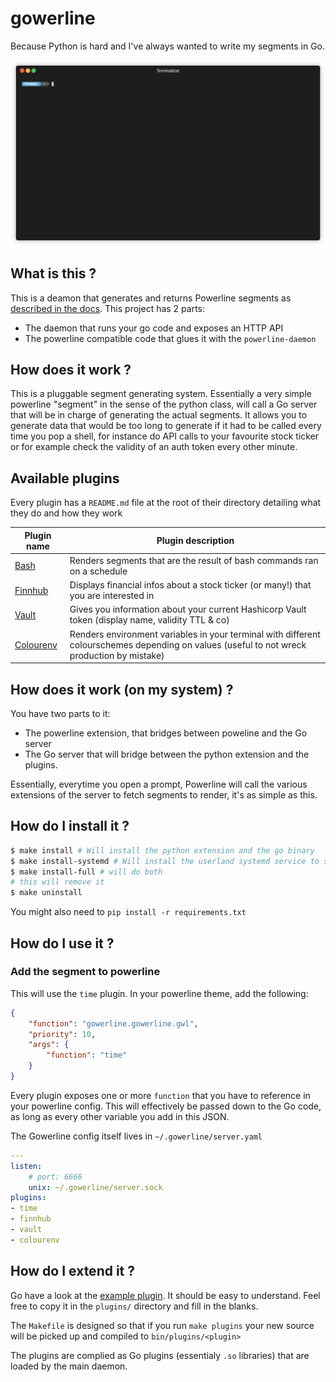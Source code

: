 # gowerline

Because Python is hard and I've always wanted to write my segments in Go.

![Example](https://github.com/thomas-maurice/gowerline/blob/master/_assets/demo.gif)

## What is this ?
This is a deamon that generates and returns Powerline segments as [described in the docs](https://powerline.readthedocs.io/en/master/develop/segments.html).
This project has 2 parts:
* The daemon that runs your go code and exposes an HTTP API
* The powerline compatible code that glues it with the `powerline-daemon`

## How does it work ?
This is a pluggable segment generating system. Essentially a very simple powerline "segment" in the sense
of the python class, will call a Go server that will be in charge of generating the actual segments. It allows you
to generate data that would be too long to generate if it had to be called every time you pop a shell,
for instance do API calls to your favourite stock ticker or for example check the validity of an auth token
every other minute.

## Available plugins

Every plugin has a `README.md` file at the root of their directory detailing what they do and how they work

| Plugin name | Plugin description |
|-------|-------|
| [Bash](https://github.com/thomas-maurice/gowerline/blob/master/plugins/bash/README.md) | Renders segments that are the result of bash commands ran on a schedule |
| [Finnhub](https://github.com/thomas-maurice/gowerline/blob/master/plugins/finnhub/README.md) | Displays financial infos about a stock ticker (or many!) that you are interested in |
| [Vault](https://github.com/thomas-maurice/gowerline/blob/master/plugins/vault/README.md) | Gives you information about your current Hashicorp Vault token (display name, validity TTL & co) |
| [Colourenv](https://github.com/thomas-maurice/gowerline/blob/master/plugins/colourenv/README.md) | Renders environment variables in your terminal with different colourschemes depending on values (useful to not wreck production by mistake) |

## How does it work (on my system) ?
You have two parts to it:
* The powerline extension, that bridges between poweline and the Go server
* The Go server that will bridge between the python extension and the plugins.

Essentially, everytime you open a prompt, Powerline will call the various extensions of the server to
fetch segments to render, it's as simple as this.

## How do I install it ?
```bash
$ make install # Will install the python extension and the go binary
$ make install-systemd # Will install the userland systemd service to start the server
$ make install-full # will do both
# this will remove it
$ make uninstall
```

You might also need to `pip install -r requirements.txt`

## How do I use it ?
### Add the segment to powerline
This will use the `time` plugin. In your powerline theme, add the following:
```json
{
    "function": "gowerline.gowerline.gwl",
    "priority": 10,
    "args": {
        "function": "time"
    }
}
```

Every plugin exposes one or more `function` that you have to reference in your powerline config. This will effectively
be passed down to the Go code, as long as every other variable you add in this JSON.

The Gowerline config itself lives in `~/.gowerline/server.yaml`
```yaml
---
listen:
    # port: 6666
    unix: ~/.gowerline/server.sock
plugins:
- time
- finnhub
- vault
- colourenv
```

## How do I extend it ?
Go have a look at the [example plugin](https://github.com/thomas-maurice/gowerline/blob/master/plugins/_sample_plugin/README.md). It should
be easy to understand. Feel free to copy it in the `plugins/` directory and fill in the blanks.

The `Makefile` is designed so that if you run `make plugins` your new source will be picked up and compiled to `bin/plugins/<plugin>`

The plugins are complied as Go plugins (essentialy `.so` libraries) that are loaded by the main daemon.